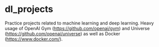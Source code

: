 # dl_projects
Practice projects related to machine learning and deep learning. Heavy usage of OpenAI Gym (https://github.com/openai/gym) and Universe (https://github.com/openai/universe) as well as Docker (https://www.docker.com/). 